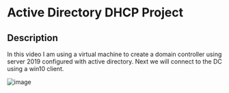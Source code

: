 # <h1>Active Directory DHCP Project</h1>

<h2>Description</h2>

<p>In this video I am using a virtual machine to create a domain controller using server 2019 configured with active directory. Next we will connect to the DC using a win10 client. </p2>

![image](https://github.com/user-attachments/assets/3b6b3c8a-db5d-41b5-94b2-b131520d2945)

